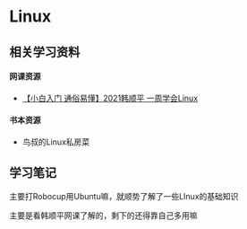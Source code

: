 # Linux



## 相关学习资料

#### 网课资源

- [【小白入门 通俗易懂】2021韩顺平 一周学会Linux](https://www.bilibili.com/video/BV1Sv411r7vd?spm_id_from=333.999.0.0)



#### 书本资源

- 鸟叔的Linux私房菜

  

## 学习笔记

主要打Robocup用Ubuntu嘛，就顺势了解了一些LInux的基础知识

主要是看韩顺平网课了解的，剩下的还得靠自己多用嘛
